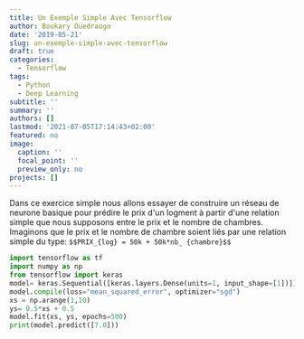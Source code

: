 ```yaml
---
title: Un Exemple Simple Avec Tensorflow
author: Boukary Ouedraogo
date: '2019-05-21'
slug: un-exemple-simple-avec-tensorflow
draft: true
categories:
  - Tensorflow
tags:
  - Python
  - Deep Learning
subtitle: ''
summary: ''
authors: []
lastmod: '2021-07-05T17:14:43+02:00'
featured: no
image:
  caption: ''
  focal_point: ''
  preview_only: no
projects: []
---
```


Dans ce exercice simple nous allons essayer de construire un réseau de neurone basique pour prédire le prix d'un logment à partir d'une relation simple que nous supposons entre le prix et le nombre de chambres.
Imaginons que le prix et le nombre de chambre soient liés par une relation simple du type:
`$$PRIX_{log} = 50k + 50k*nb_ {chambre}$$` 

```python
import tensorflow as tf
import numpy as np
from tensorflow import keras
model= keras.Sequential([keras.layers.Dense(units=1, input_shape=[1])])
model.compile(loss="mean_squared_error", optimizer="sgd")
xs = np.arange(1,10)
ys= 0.5*xs + 0.5
model.fit(xs, ys, epochs=500)
print(model.predict([7.0]))
```
